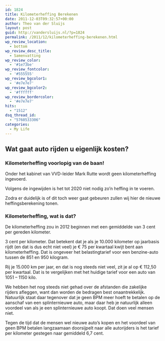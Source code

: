 ```yaml
---
id: 1824
title: Kilometerheffing Berekenen
date: 2011-12-03T09:32:57+00:00
author: Theo van der Sluijs
layout: post
guid: http://vandersluijs.nl/?p=1824
permalink: /2011/12/kilometerheffing-berekenen.html
wp_review_location:
  - bottom
wp_review_desc_title:
  - Samenvatting
wp_review_color:
  - '#1e73be'
wp_review_fontcolor:
  - '#555555'
wp_review_bgcolor1:
  - '#e7e7e7'
wp_review_bgcolor2:
  - '#ffffff'
wp_review_bordercolor:
  - '#e7e7e7'
hits:
  - "1512"
dsq_thread_id:
  - "5760533306"
categories:
  - My Life
---
```

## Wat gaat auto rijden u eigenlijk kosten?

### Kilometerheffing voorlopig van de baan!

Onder het kabinet van VVD-leider Mark Rutte wordt geen kilometerheffing ingevoerd.

Volgens de ingewijden is het tot 2020 niet nodig zo&#8217;n heffing in te voeren.

Zodra er duidelijk is of dit toch weer gaat gebeuren zullen wij hier de nieuwe heffingsberekening tonen.

### Kilometerheffing, wat is dat?

De kilometerheffing zou in 2012 beginnen met een gemiddelde van 3 cent per gereden kilometer.

3 cent per kilometer. Dat betekent dat je als je 10.000 kilometer op jaarbasis rijdt (en dat is dus echt niet veel) je € 75 per kwartaal kwijt bent aan kilometerheffing. Dat is ongeveer het belastingtarief voor een benzine-auto tussen de 851 en 950 kilogram.

Rij je 15.000 km per jaar, en dat is nog steeds niet veel, zit je al op € 112,50 per kwartaal. Dat is te vergelijken met het huidige tarief voor een auto van 1051 &#8211; 1150 kilo.

We hebben het nog steeds niet gehad over de afstanden die zakelijke rijders afleggen, want dan worden de bedragen best onaantrekkelijk. Natuurlijk staat daar tegenover dat je geen BPM meer hoeft te betalen op de aanschaf van een splinternieuwe auto, maar daar heb je natuurlijk alleen voordeel van als je een splinternieuwe auto koopt. Dat doen veel mensen niet.

Tegen de tijd dat de mensen wel nieuwe auto&#8217;s kopen en het voordeel van geen BPM betalen langzaamaan doorsijpelt naar alle autorijders is het tarief per kilometer gestegen naar gemiddeld 6,7 cent.